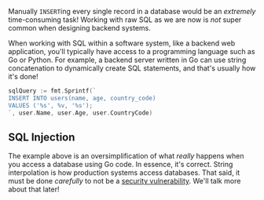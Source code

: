 Manually `INSERT`ing every single record in a database would be an _extremely_ time-consuming task! Working with raw SQL as we are now is _not_ super common when designing backend systems.

When working with SQL within a software system, like a backend web application, you'll typically have access to a programming language such as Go or Python. For example, a backend server written in Go can use string concatenation to dynamically create SQL statements, and that's usually how it's done!

```go
sqlQuery := fmt.Sprintf(`
INSERT INTO users(name, age, country_code)
VALUES ('%s', %v, '%s');
`, user.Name, user.Age, user.CountryCode)
```

## SQL Injection

The example above is an oversimplification of what _really_ happens when you access a database using Go code. In essence, it's correct. String interpolation is how production systems access databases. That said, it must be done _carefully_ to not be a [security vulnerability](https://en.wikipedia.org/wiki/SQL_injection). We'll talk more about that later!